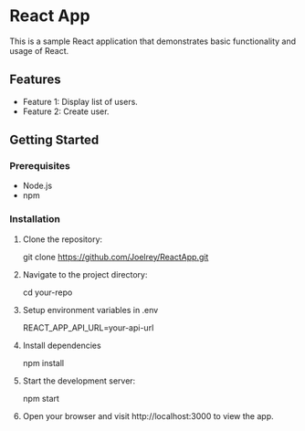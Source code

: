 # React App

This is a sample React application that demonstrates basic functionality and usage of React.

## Features

- Feature 1: Display list of users.
- Feature 2: Create user.

## Getting Started

### Prerequisites

- Node.js
- npm

### Installation

1. Clone the repository:

   git clone https://github.com/Joelrey/ReactApp.git
   
2. Navigate to the project directory:

   cd your-repo

3. Setup environment variables in .env 

    REACT_APP_API_URL=your-api-url

4. Install dependencies

    npm install

3. Start the development server:

    npm start

4. Open your browser and visit http://localhost:3000 to view the app.

